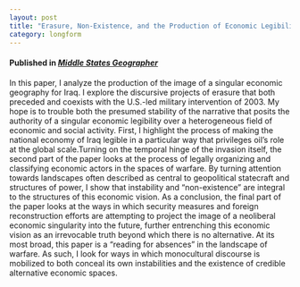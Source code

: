```yaml
---
layout: post
title: "Erasure, Non-Existence, and the Production of Economic Legibility in Iraq"
category: longform
---
```


#### Published in [*Middle States Geographer*](http://www.msaag.org/wp-content/uploads/2013/04/1_Nisa.pdf)

In this paper, I analyze the production of the image of a singular economic geography for Iraq. I
explore the discursive projects of erasure that both preceded and coexists with the U.S.-led military intervention of 2003. My hope is to trouble both the presumed stability of the narrative that posits the authority of a singular economic legibility over a heterogeneous field of economic and social activity. First, I highlight the process of making the national economy of Iraq legible in a particular way that privileges oil’s role at the global scale.Turning on the temporal hinge of the invasion itself, the second part of the paper looks at the process of legally
organizing and classifying economic actors in the spaces of warfare. By turning attention towards landscapes often described as central to geopolitical statecraft and structures of power, I show that instability and “non-existence” are integral to the structures of this economic vision. As a conclusion, the final part of the paper looks at the ways in which security measures and foreign reconstruction efforts are attempting to project the image of a neoliberal economic singularity into the future, further entrenching this economic vision as an irrevocable truth beyond which
there is no alternative. At its most broad, this paper is a “reading for absences” in the landscape of warfare. As such, I look for ways in which monocultural discourse is mobilized to both conceal its own instabilities and the existence of credible alternative economic spaces. 
